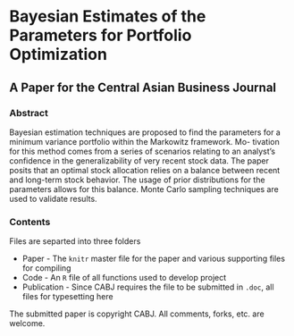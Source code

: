 # Bayesian Estimates of the Parameters for Portfolio Optimization
## A Paper for the Central Asian Business Journal
### Abstract

Bayesian estimation techniques are proposed to find the parameters for a minimum variance portfolio within the Markowitz framework. Mo- tivation for this method comes from a series of scenarios relating to an analyst’s confidence in the generalizability of very recent stock data. The paper posits that an optimal stock allocation relies on a balance between recent and long-term stock behavior. The usage of prior distributions for the parameters allows for this balance. Monte Carlo sampling techniques are used to validate results.

### Contents
Files are separted into three folders

* Paper - The `knitr` master file for the paper and various supporting files for compiling
* Code - An `R` file of all functions used to develop project
* Publication - Since CABJ requires the file to be submitted in `.doc`, all files for typesetting here

The submitted paper is copyright CABJ. All comments, forks, etc. are welcome.
